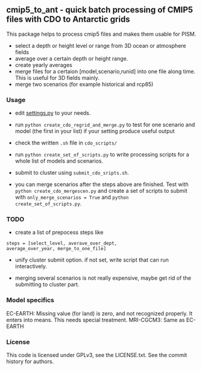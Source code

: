 ## cmip5_to_ant - quick batch processing of CMIP5 files with CDO to Antarctic grids

This package helps to process cmip5 files and makes them usable for PISM.

* select a depth or height level or range from 3D ocean or atmosphere fields
* average over a certain depth or height range.
* create yearly averages
* merge files for a certaion [model,scenario,runid] into one file along time. This is useful for 3D fields mainly.
* merge two scenarios (for example historical and rcp85)

### Usage

* edit [settings.py](settings.py) to your needs.

* run ```python create_cdo_regrid_and_merge.py``` to test for one scenario and model (the first in your list)
    if your setting produce useful output

* check the written ```.sh``` file in ```cdo_scripts/```

* run ```python create_set_of_scripts.py``` to write processing scripts for a whole list of models and scenarios.

* submit to cluster using ```submit_cdo_sripts.sh```.

* you can merge scenarios after the steps above are finished. Test with `python create_cdo_mergescen.py` and create a set of scripts to submit with `only_merge_scenarios = True` and ```python create_set_of_scripts.py```.

### TODO

* create a list of prepocess steps like

```
steps = [select_level, averave_over_dept,
average_over_year, merge_to_one_file]
```

* unify cluster submit option. if not set, write script that can run interactively.

* merging several scenarios is not really expensive, maybe get rid of the submitting to cluster part.

### Model specifics

EC-EARTH: Missing value (for land) is zero, and not recognized properly. It enters into means.
This needs special treatment.
MRI-CGCM3: Same as EC-EARTH

### License

This code is licensed under GPLv3, see the LICENSE.txt. See the commit history for authors.

